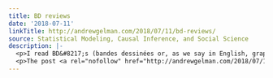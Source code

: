 ```yaml
---
title: BD reviews
date: '2018-07-11'
linkTitle: http://andrewgelman.com/2018/07/11/bd-reviews/
source: Statistical Modeling, Causal Inference, and Social Science
description: |-
  <p>I read BD&#8217;s (bandes dessinées or, as we say in English, graphic literature or picture storybooks) to keep up with my French. Regular books are too difficult for me. When it comes to BDs, some of the classic kids strips and albums are charming, but the ones for adults, which are more like Hollywood movies, [&#8230;]</p>
  <p>The post <a rel="nofollow" href="http://andrewgelman.com/2018/07/11/bd-reviews/">BD reviews</a> appeared first on <a rel="nofollow" href="http://andrewgelman.com">Stat
---
```

